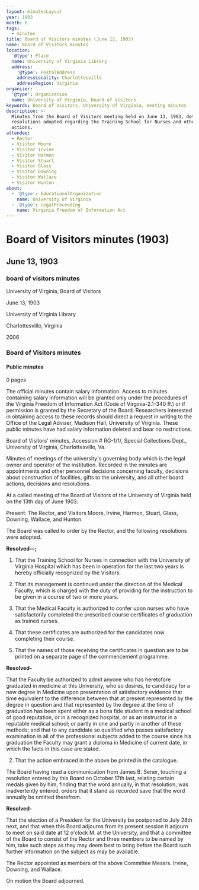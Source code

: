 ```yaml
---
layout: minutesLayout
year: 1903
month: 6
tags:
  - minutes
title: Board of Visitors minutes (June 13, 1903)
name: Board of Visitors minutes
location:
  '@type': Place
  name: University of Virginia Library
  address:
    '@type': PostalAddress
    addressLocality: Charlottesville
    addressRegion: Virginia
organizer:
  '@type': Organization
  name: University of Virginia, Board of Visitors
keywords: Board of Visitors, University of Virginia, meeting minutes
description: >-
  Minutes from the Board of Visitors meeting held on June 13, 1903, detailing
  resolutions adopted regarding the Training School for Nurses and other board
  actions.
attendee:
  - Rector
  - Visitor Moore
  - Visitor Irvine
  - Visitor Harmon
  - Visitor Stuart
  - Visitor Glass
  - Visitor Downing
  - Visitor Wallace
  - Visitor Hunton
about:
  - '@type': EducationalOrganization
    name: University of Virginia
  - '@type': LegalProceeding
    name: Virginia Freedom of Information Act
---
```


<!-- altadded -->
<!-- altadded -->

<!-- llmmeta -->



<!-- llmformatted -->

# Board of Visitors minutes (1903)

## June 13, 1903

### board of visitors minutes

University of Virginia, Board of Visitors

June 13, 1903

University of Virginia Library

Charlottesville, Virginia

2006

### Board of Visitors minutes

#### Public minutes

0 pages

The official minutes contain salary information. Access to minutes containing salary information will be granted only under the procedures of the Virginia Freedom of Information Act (Code of Virginia-2.1-340 ff.) or if permission is granted by the Secretary of the Board. Researchers interested in obtaining access to these records should direct a request in writing to the Office of the Legal Adviser, Madison Hall, University of Virginia. These public minutes have had salary information deleted and bear no restrictions.

Board of Visitors' minutes, Accession # RG-1/1/, Special Collections Dept., University of Virginia, Charlottesville, Va.

Minutes of meetings of the university's governing body which is the legal owner and operator of the institution. Recorded in the minutes are appointments and other personnel decisions concerning faculty, decisions about construction of facilities, gifts to the university, and all other board actions, decisions and resolutions.

At a called meeting of the Board of Visitors of the University of Virginia held on the 13th day of June 1903.

Present: The Rector, and Visitors Moore, Irvine, Harmon, Stuart, Glass, Downing, Wallace, and Hunton.

The Board was called to order by the Rector, and the following resolutions were adopted.

**Resolved—;**

1. That the Training School for Nurses in connection with the University of Virginia Hospital which has been in operation for the last two years is hereby officially recognized by the Visitors.

2. That its management is continued under the direction of the Medical Faculty, which is charged with the duty of providing for the instruction to be given in a course of two or more years.

3. That the Medical Faculty is authorized to confer upon nurses who have satisfactorily completed the prescribed course certificates of graduation as trained nurses.

4. That these certificates are authorized for the candidates now completing their course.

5. That the names of those receiving the certificates in question are to be printed on a separate page of the commencement programme.

**Resolved-**

That the Faculty be authorized to admit anyone who has heretofore graduated in medicine at this University, who so desires, to candidacy for a new degree in Medicine upon presentation of satisfactory evidence that time equivalent to the difference between that at present represented by the degree in question and that represented by the degree at the time of graduation has been spent either as a bona fide student in a medical school of good reputation, or in a recognized hospital, or as an instructor in a reputable medical school; or partly in one and partly in another of these methods; and that to any candidate so qualified who passes satisfactory examination in all of the professional subjects added to the course since his graduation the Faculty may grant a diploma in Medicine of current date, in which the facts in this case are stated.

2. That the action embraced in the above be printed in the catalogue.

The Board having read a communication from James B. Sener, touching a resolution entered by this Board on October 17th last, relating certain medals given by him, finding that the word annually, in that resolution, was inadvertently entered, orders that it stand as recorded save that the word annually be omitted therefrom.

**Resolved-**

That the election of a President for the University be postponed to July 28th next, and that when this Board adjourns from its present session it adjourn to meet on said date at 12 o'clock M. at the University, and that a committee of the Board to consist of the Rector and three members to be named by him, take such steps as they may deem best to bring before the Board such further information on the subject as may be available.

The Rector appointed as members of the above Committee Messrs. Irvine, Downing, and Wallace.

On motion the Board adjourned.
